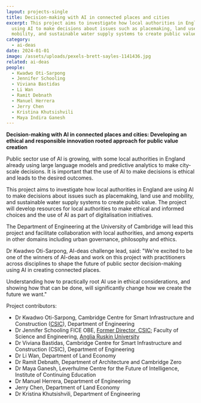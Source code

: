 ```yaml
---
layout: projects-single
title: Decision-making with AI in connected places and cities
excerpt: This project aims to investigate how local authorities in England are
  using AI to make decisions about issues such as placemaking, land use and
  mobility, and sustainable water supply systems to create public value
category:
  - ai-deas
date: 2024-01-01
image: /assets/uploads/pexels-brett-sayles-1141436.jpg
related: ai-deas
people:
  - Kwadwo Oti-Sarpong
  - Jennifer Schooling
  - Viviana Bastidas
  - Li Wan
  - Ramit Debnath
  - Manuel Herrera
  - Jerry Chen
  - Kristina Khutsishvili
  - Maya Indira Ganesh
---
```

**Decision-making with AI in connected places and cities: Developing an ethical and responsible innovation rooted approach for public value creation**

Public sector use of AI is growing, with some local authorities in England already using large language models and predictive analytics to make city-scale decisions. It is important that the use of AI to make decisions is ethical and leads to the desired outcomes.

This project aims to investigate how local authorities in England are using AI to make decisions about issues such as placemaking, land use and mobility, and sustainable water supply systems to create public value. The project will develop resources for local authorities to make ethical and informed choices and the use of AI as part of digitalisation initiatives.

The Department of Engineering at the University of Cambridge will lead this project and facilitate collaboration with local authorities, and among experts in other domains including urban governance, philosophy and ethics. 

Dr Kwadwo Oti-Sarpong, AI-deas challenge lead, said: "We're excited to be one of the winners of AI-deas and work on this project with practitioners across disciplines to shape the future of public sector decision-making using AI in creating connected places. 

Understanding how to practically root AI use in ethical considerations, and showing how that can be done, will significantly change how we create the future we want."

Project contributors:

* Dr Kwadwo Oti-Sarpong, Cambridge Centre for Smart Infrastructure and Construction ([CSIC](https://www-smartinfrastructure.eng.cam.ac.uk/ "https\://www-smartinfrastructure.eng.cam.ac.uk/")), Department of Engineering
* Dr Jennifer Schooling FICE OBE, [Former Director, CSIC](https://www-smartinfrastructure.eng.cam.ac.uk/news/decade-innovation-professor-jennifer-schooling-reflects-evolution-smart-infrastructure-and#:~:text=Professor%20Jennifer%20Schooling%2C%20former%20director,Places%20at%20Anglia%20Ruskin%20University. "https\://www-smartinfrastructure.eng.cam.ac.uk/news/decade-innovation-professor-jennifer-schooling-reflects-evolution-smart-infrastructure-and#:~:text=Professor%20Jennifer%20Schooling%2C%20former%20director,Places%20at%20Anglia%20Ruskin%20University."); Faculty of Science and Engineering, [Anglia Ruskin University](https://eur03.safelinks.protection.outlook.com/?url=https%3A%2F%2Fwww.aru.ac.uk%2Fpeople%2Fjennifer-schooling&data=05%7C02%7Cep742%40cam.ac.uk%7C5ec7d84d5e594dc5458e08dc7a4c5bdb%7C49a50445bdfa4b79ade3547b4f3986e9%7C1%7C0%7C638519715778460944%7CUnknown%7CTWFpbGZsb3d8eyJWIjoiMC4wLjAwMDAiLCJQIjoiV2luMzIiLCJBTiI6Ik1haWwiLCJXVCI6Mn0%3D%7C0%7C%7C%7C&sdata=KAfTIAABl7fH8EVRq4nfCL%2FMy7gW7%2Ftvn0pSxnC5VHw%3D&reserved=0 "https\://eur03.safelinks.protection.outlook.com/?url=https%3A%2F%2Fwww.aru.ac.uk%2Fpeople%2Fjennifer-schooling&data=05%7C02%7Cep742%40cam.ac.uk%7C5ec7d84d5e594dc5458e08dc7a4c5bdb%7C49a50445bdfa4b79ade3547b4f3986e9%7C1%7C0%7C638519715778460944%7CUnknown%7CTWFpbGZsb3d8eyJWIjoiMC4wLjAwMDAiLCJQIjoiV2luMzIiLCJBTiI6Ik1haWwiLCJXVCI6Mn0%3D%7C0%7C%7C%7C&sdata=KAfTIAABl7fH8EVRq4nfCL%2FMy7gW7%2Ftvn0pSxnC5VHw%3D&reserved=0")
* Dr Viviana Bastidas, Cambridge Centre for Smart Infrastructure and Construction (CSIC), Department of Engineering
* Dr Li Wan, Department of Land Economy
* Dr Ramit Debnath, Department of Architecture and Cambridge Zero
* Dr Maya Ganesh, Leverhulme Centre for the Future of Intelligence, Institute of Continuing Education 
* Dr Manuel Herrera, Department of Engineering
* Jerry Chen, Department of Land Economy
* Dr Kristina Khutsishvili, Department of Engineering